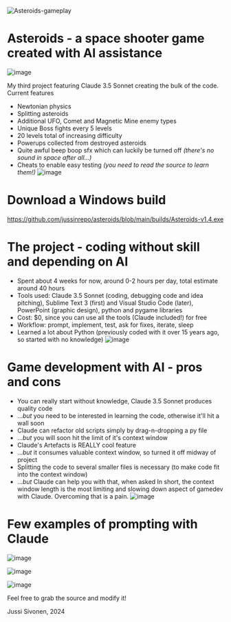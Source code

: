 ![Asteroids-gameplay](https://github.com/user-attachments/assets/97534421-6ab3-475a-99db-1cc19dfa0b97)
# Asteroids - a space shooter game created with AI assistance

![image](https://github.com/user-attachments/assets/a7298428-d780-4e3f-afc3-51529bdce089)

My third project featuring Claude 3.5 Sonnet creating the bulk of the code. Current features
- Newtonian physics
- Splitting asteroids
- Additional UFO, Comet and Magnetic Mine enemy types
- Unique Boss fights every 5 levels
- 20 levels total of increasing difficulty
- Powerups collected from destroyed asteroids
- Quite awful beep boop sfx which can luckily be turned off *(there's no sound in space after all...)*
- Cheats to enable easy testing *(you need to read the source to learn them!)*
![image](https://github.com/user-attachments/assets/2bbfd956-e76f-4fc1-94fd-414846b06fa0)

# Download a Windows build
https://github.com/jussinrepo/asteroids/blob/main/builds/Asteroids-v1.4.exe

# The project - coding without skill and depending on AI
- Spent about 4 weeks for now, around 0-2 hours per day, total estimate around 40 hours
- Tools used: Claude 3.5 Sonnet (coding, debugging code and idea pitching), Sublime Text 3 (first) and Visual Studio Code (later), PowerPoint (graphic design), python and pygame libraries
- Cost: $0, since you can use all the tools (Claude included!) for free
- Workflow: prompt, implement, test, ask for fixes, iterate, sleep
- Learned a lot about Python (previously coded with it over 15 years ago, so started with no knowledge)
![image](https://github.com/user-attachments/assets/88bc24a4-7c5e-4f31-a0e0-09f1bc2cde82)

# Game development with AI - pros and cons
- You can really start without knowledge, Claude 3.5 Sonnet produces quality code
- ...*but* you need to be interested in learning the code, otherwise it'll hit a wall soon
- Claude can refactor old scripts simply by drag-n-dropping a py file
- ...*but* you will soon hit the limit of it's context window
- Claude's Artefacts is REALLY cool feature
- ...*but* it consumes valuable context window, so turned it off midway of project
- Splitting the code to several smaller files is necessary (to make code fit into the context window)
- ...*but* Claude can help you with that, when asked
In short, the context window length is the most limiting and slowing down aspect of gamedev with Claude. Overcoming that is a pain.
![image](https://github.com/user-attachments/assets/7fa2f2cd-ed57-409d-b633-2df53c946b48)

# Few examples of prompting with Claude
![image](https://github.com/user-attachments/assets/aa884bdd-df91-4cf0-a51a-6464414e837b)

![image](https://github.com/user-attachments/assets/22a6df0c-ef85-4e51-85a6-0ec4e9ebacad)

![image](https://github.com/user-attachments/assets/24c84301-08eb-46f0-a3b9-e8ed3ec6a6c9)


Feel free to grab the source and modify it! 

Jussi Sivonen, 2024
